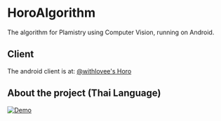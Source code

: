 # HoroAlgorithm
The algorithm for Plamistry using Computer Vision, running on Android.

## Client
The android client is at: [@withlovee's Horo](https://github.com/withlovee/Horo)

## About the project (Thai Language)
[![Demo](http://img.youtube.com/vi/btpf_8eHWX0/0.jpg)](http://www.youtube.com/watch?v=btpf_8eHWX0)

